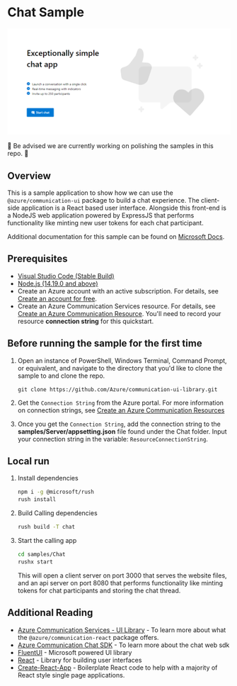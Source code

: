 # Chat Sample

![Homepage](./Media/homepage-sample-chat.png)

🚧 Be advised we are currently working on polishing the samples in this repo. 🚧

## Overview

This is a sample application to show how we can use the `@azure/communication-ui` package to build a chat experience.
The client-side application is a React based user interface. Alongside this front-end is a NodeJS web application powered by ExpressJS that performs functionality like minting new user tokens for each chat participant.

Additional documentation for this sample can be found on [Microsoft Docs](https://docs.microsoft.com/azure/communication-services/samples/chat-hero-sample).

## Prerequisites

- [Visual Studio Code (Stable Build)](https://code.visualstudio.com/Download)
- [Node.js (14.19.0 and above)](https://nodejs.org/en/download/)
- Create an Azure account with an active subscription. For details, see [Create an account for free](https://azure.microsoft.com/free/?WT.mc_id=A261C142F).
- Create an Azure Communication Services resource. For details, see [Create an Azure Communication Resource](https://docs.microsoft.com/azure/communication-services/quickstarts/create-communication-resource). You'll need to record your resource **connection string** for this quickstart.

## Before running the sample for the first time

1. Open an instance of PowerShell, Windows Terminal, Command Prompt, or equivalent, and navigate to the directory that you'd like to clone the sample to and clone the repo.

    ```shell
    git clone https://github.com/Azure/communication-ui-library.git
    ```

1. Get the `Connection String` from the Azure portal. For more information on connection strings, see [Create an Azure Communication Resources](https://docs.microsoft.com/azure/communication-services/quickstarts/create-communication-resource)
1. Once you get the `Connection String`, add the connection string to the **samples/Server/appsetting.json** file found under the Chat folder. Input your connection string in the variable: `ResourceConnectionString`.

## Local run

1. Install dependencies

    ```bash
    npm i -g @microsoft/rush
    rush install
    ```

1. Build Calling dependencies

    ```bash
    rush build -T chat
    ```

1. Start the calling app

    ```bash
    cd samples/Chat
    rushx start
    ```

    This will open a client server on port 3000 that serves the website files, and an api server on port 8080 that performs functionality like minting tokens for chat participants and storing the chat thread.

## Additional Reading

- [Azure Communication Services - UI Library](https://azure.github.io/communication-ui-library/) - To learn more about what the `@azure/communication-react` package offers.
- [Azure Communication Chat SDK](https://azuresdkdocs.blob.core.windows.net/$web/javascript/azure-communication-chat/1.0.0-beta.3/index.html) - To learn more about the chat web sdk
- [FluentUI](https://developer.microsoft.com/fluentui#/) - Microsoft powered UI library
- [React](https://reactjs.org/) - Library for building user interfaces
- [Create-React-App](https://create-react-app.dev/) - Boilerplate React code to help with a majority of React style single page applications.
